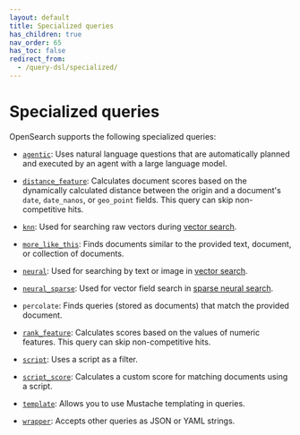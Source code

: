 ```yaml
---
layout: default
title: Specialized queries
has_children: true
nav_order: 65
has_toc: false
redirect_from:
  - /query-dsl/specialized/
---
```


# Specialized queries

OpenSearch supports the following specialized queries:

- [`agentic`]({{site.url}}{{site.baseurl}}/query-dsl/specialized/agentic/): Uses natural language questions that are automatically planned and executed by an agent with a large language model.

- [`distance_feature`]({{site.url}}{{site.baseurl}}/query-dsl/specialized/distance-feature/): Calculates document scores based on the dynamically calculated distance between the origin and a document's `date`, `date_nanos`, or `geo_point` fields. This query can skip non-competitive hits.

- [`knn`]({{site.url}}{{site.baseurl}}/query-dsl/specialized/k-nn/): Used for searching raw vectors during [vector search]({{site.url}}{{site.baseurl}}/vector-search/).

- [`more_like_this`]({{site.url}}{{site.baseurl}}/query-dsl/specialized/more-like-this/): Finds documents similar to the provided text, document, or collection of documents.

- [`neural`]({{site.url}}{{site.baseurl}}/query-dsl/specialized/neural/): Used for searching by text or image in [vector search]({{site.url}}{{site.baseurl}}/search-plugins/neural-search/).

- [`neural_sparse`]({{site.url}}{{site.baseurl}}/query-dsl/specialized/neural-sparse/): Used for vector field search in [sparse neural search]({{site.url}}{{site.baseurl}}/search-plugins/neural-sparse-search/).

- `percolate`: Finds queries (stored as documents) that match the provided document.

- [`rank_feature`]({{site.url}}{{site.baseurl}}/query-dsl/specialized/rank-feature/): Calculates scores based on the values of numeric features. This query can skip non-competitive hits.

- [`script`]({{site.url}}{{site.baseurl}}/query-dsl/specialized/script/): Uses a script as a filter.

- [`script_score`]({{site.url}}{{site.baseurl}}/query-dsl/specialized/script-score/): Calculates a custom score for matching documents using a script.

- [`template`]({{site.url}}{{site.baseurl}}/query-dsl/specialized/template/): Allows you to use Mustache templating in queries.

- [`wrapper`]({{site.url}}{{site.baseurl}}/query-dsl/specialized/wrapper/): Accepts other queries as JSON or YAML strings.
